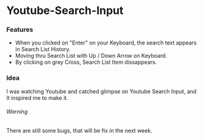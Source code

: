 # Youtube-Search-Input

### Features
- When you clicked on "Enter" on your Keyboard, the search text appears in Search List History.
- Moving thru Search List with Up / Down Arrow on Keyboard.
- By clicking on grey Cross, Search List Item dissappears.

### Idea
I was watching Youtube and catched glimpse on Youtube Search Input, and It inspired me to make it.

###### Warning
There are still some bugs, that will be fix in the next week.
